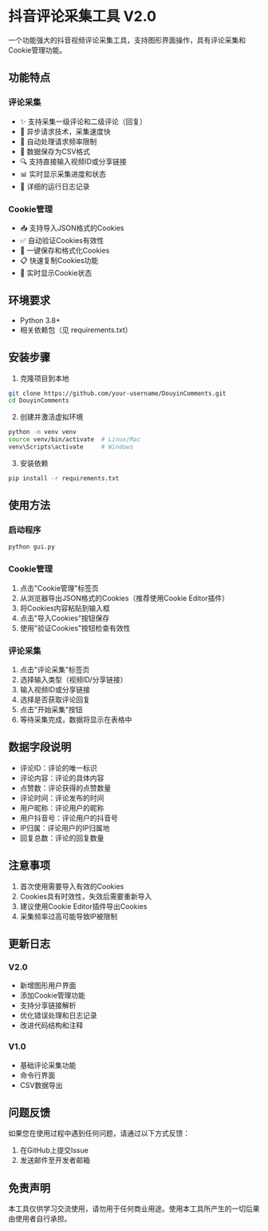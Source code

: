 # 抖音评论采集工具 V2.0

一个功能强大的抖音视频评论采集工具，支持图形界面操作，具有评论采集和Cookie管理功能。

## 功能特点

### 评论采集
- ✨ 支持采集一级评论和二级评论（回复）
- 🚀 异步请求技术，采集速度快
- 🔄 自动处理请求频率限制
- 💾 数据保存为CSV格式
- 🔍 支持直接输入视频ID或分享链接
- 📊 实时显示采集进度和状态
- 📝 详细的运行日志记录

### Cookie管理
- 📥 支持导入JSON格式的Cookies
- ✅ 自动验证Cookies有效性
- 💫 一键保存和格式化Cookies
- 📋 快速复制Cookies功能
- 🔔 实时显示Cookie状态

## 环境要求
- Python 3.8+
- 相关依赖包（见 requirements.txt）

## 安装步骤

1. 克隆项目到本地
```bash
git clone https://github.com/your-username/DouyinComments.git
cd DouyinComments
```

2. 创建并激活虚拟环境
```bash
python -m venv venv
source venv/bin/activate  # Linux/Mac
venv\Scripts\activate     # Windows
```

3. 安装依赖
```bash
pip install -r requirements.txt
```

## 使用方法

### 启动程序
```bash
python gui.py
```

### Cookie管理
1. 点击"Cookie管理"标签页
2. 从浏览器导出JSON格式的Cookies（推荐使用Cookie Editor插件）
3. 将Cookies内容粘贴到输入框
4. 点击"导入Cookies"按钮保存
5. 使用"验证Cookies"按钮检查有效性

### 评论采集
1. 点击"评论采集"标签页
2. 选择输入类型（视频ID/分享链接）
3. 输入视频ID或分享链接
4. 选择是否获取评论回复
5. 点击"开始采集"按钮
6. 等待采集完成，数据将显示在表格中

## 数据字段说明
- 评论ID：评论的唯一标识
- 评论内容：评论的具体内容
- 点赞数：评论获得的点赞数量
- 评论时间：评论发布的时间
- 用户昵称：评论用户的昵称
- 用户抖音号：评论用户的抖音号
- IP归属：评论用户的IP归属地
- 回复总数：评论的回复数量

## 注意事项
1. 首次使用需要导入有效的Cookies
2. Cookies具有时效性，失效后需要重新导入
3. 建议使用Cookie Editor插件导出Cookies
4. 采集频率过高可能导致IP被限制

## 更新日志

### V2.0
- 新增图形用户界面
- 添加Cookie管理功能
- 支持分享链接解析
- 优化错误处理和日志记录
- 改进代码结构和注释

### V1.0
- 基础评论采集功能
- 命令行界面
- CSV数据导出

## 问题反馈
如果您在使用过程中遇到任何问题，请通过以下方式反馈：
1. 在GitHub上提交Issue
2. 发送邮件至开发者邮箱

## 免责声明
本工具仅供学习交流使用，请勿用于任何商业用途。使用本工具所产生的一切后果由使用者自行承担。
